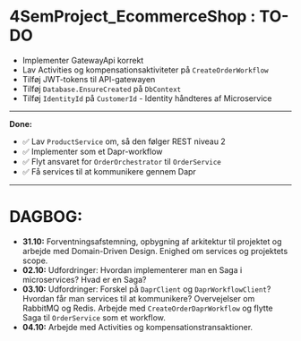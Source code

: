 # 4SemProject_EcommerceShop : **TO-DO**

- Implementer GatewayApi korrekt
- Lav Activities og kompensationsaktiviteter på `CreateOrderWorkflow`
- Tilføj JWT-tokens til API-gatewayen
- Tilføj `Database.EnsureCreated` på `DbContext`
- Tilføj `IdentityId` på `CustomerId` - Identity håndteres af Microservice

---

**Done:**
- ✅ Lav `ProductService` om, så den følger REST niveau 2
- ✅ Implementer som et Dapr-workflow
- ✅ Flyt ansvaret for `OrderOrchestrator` til `OrderService`
- ✅ Få services til at kommunikere gennem Dapr

---

# DAGBOG:

- **31.10:** Forventningsafstemning, opbygning af arkitektur til projektet og arbejde med Domain-Driven Design. Enighed om services og projektets scope.
- **02.10:** Udfordringer: Hvordan implementerer man en Saga i microservices? Hvad er en Saga?
- **03.10:** Udfordringer: Forskel på `DaprClient` og `DaprWorkflowClient`? Hvordan får man services til at kommunikere? Overvejelser om RabbitMQ og Redis. Arbejde med `CreateOrderDaprWorkflow` og flytte Saga til `OrderService` som et workflow.
- **04.10:** Arbejde med Activities og kompensationstransaktioner.
